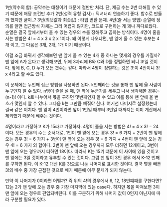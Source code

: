 1번(약수의 합): 공약수는 대칭이기 때문에 절반만 처리. 단, 제곱 수는 2번 더해질 수 있기 떄문에 해당 조건만 추가
2번(성격 유형 검사) : 딕셔너리 연습하기 좋다. 함수로 만들까 했지만 굳이..?
3번(최댓값과 최솟값) : 타입 변환 문제.
4번(줄 서는 방법)
순열에 정의를 알면 접근방식 자체는 그리 어렵지 않지만, 코드로 구현하는 게 꽤나 까다로웠다. 순열은 결국 앞에서부터 올 수 있는 경우의 수를 정해주고 곱하는 방식이다. 4명이 줄을 서는 방법은 4! = 4 x 3 x 2 x 1이다. 왜 이렇게 나오냐면, 맨 앞에 올 수 있는 후보는 4개 이고, 그 다음은 3개, 2개, 1개 이기 때문이다.

이걸 조금 바꿔서 생각해보면 맨 앞에 올 수 있는 4개 중 하나는 몇개의 경우를 가질까? 맨 앞에 A가 온다고 생각해보면, 뒤에 3자리에 B와 C와 D를 정렬하면 되니 3!일 것이다. 앞에 B, C, D 누가 오든 갯수는 같다. 따라서 4명이 정렬하는 것은 3!이 4번이니 3! x 4라고 할 수도 있다.

이 문제에는 두번째 접근 방법을 사용하면 된다. k번째라는 것을 통해 맨 앞에 올 사람이 누구인지 알 수 있다. n명이 줄을 설 때, 맨 앞에 누군가를 세우고 나서 생각해볼 경우는 (n-1)! 이다. k로 나누어서 몫을 구하면 몇번째인지 알 수 있고 이를 통해 맨 앞에 올 번호가 몇인지 알 수 있다. 그다음 k는 그만큼 빼줘야 한다. 여기선 나머지로 설정했는데 결국 같은 이치다. 맨 앞이 4번이라면 앞이 1번일 때부터 3번일 때까지는 이미 계산에서 제외했기 때문에 뺴주는 것이다.

4명이라고 가정하고 K가 15라고 가정하자. 4명이 줄을 서는 방법은 4! = 4 x 3! = 24이다. 모든 경우의 수는 순서대로, 1번이 맨 앞에 오는 경우 3! = 6 가지 + 2번이 맨 앞에 오는 경우 3! = 6 가지 + 3번이 맨 앞에 오는 경우 3! = 6 가지 + 4번이 맨 앞에 오는 경우 4! = 6 가지 의 합이다. 2번이 맨 앞에 오는 경우까지 모두 더하면 12개이고, 3번이 맨 앞에 오는 경우까지 더하면 18이다. 따라서 K는 15기 떄문에 이 사이에 있을 것이고 맨 앞에는 3일 것이라고 유추할 수 있는 것이다. 그럼 맨 앞이 3인 경우 에서 K-12 번째를 구하면 된다. 이 K-12 대신 K를 3!으로 나눈 나머지로 표시한 것이다. 결국 몇을 빼든 3!의 배수 중 가장 근접한 것으로 빼기 때문에 아무 문제가 되지 않는다.

만약 이 나머지가 0이라면 어떨까? 즉 위의 4!의 경우에서 6, 12, 18번쨰째를 구한다면? 12는 2가 맨 앞에 오는 경우 중 가장 마지막에 있는 case다. 하지만 몫을 따져보면 3이 맨 앞에 오는 경우로 편입되버린다. 이를 구분하기 위해 나머지 값이 0인지 아닌지에 따라 구분할 필요가 있다.
